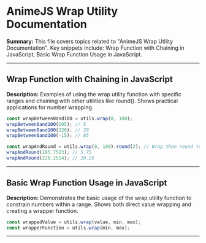 # AnimeJS Wrap Utility Documentation

**Summary:** This file covers topics related to "AnimeJS Wrap Utility Documentation". Key snippets include: Wrap Function with Chaining in JavaScript, Basic Wrap Function Usage in JavaScript.

---

## Wrap Function with Chaining in JavaScript

**Description:** Examples of using the wrap utility function with specific ranges and chaining with other utilities like round(). Shows practical applications for number wrapping.

```javascript
const wrapBetween0and100 = utils.wrap(0, 100);
wrapBetween0and100(105); // 5
wrapBetween0and100(220); // 20
wrapBetween0and100(-15); // 85

const wrapAndRound = utils.wrap(0, 100).round(2); // Wrap then round to 2 decimal places
wrapAndRound(105.7523); // 5.75
wrapAndRound(220.2514); // 20.25
```

---

## Basic Wrap Function Usage in JavaScript

**Description:** Demonstrates the basic usage of the wrap utility function to constrain numbers within a range. Shows both direct value wrapping and creating a wrapper function.

```javascript
const wrappedValue = utils.wrap(value, min, max);
const wrapperFunction = utils.wrap(min, max);
```

---